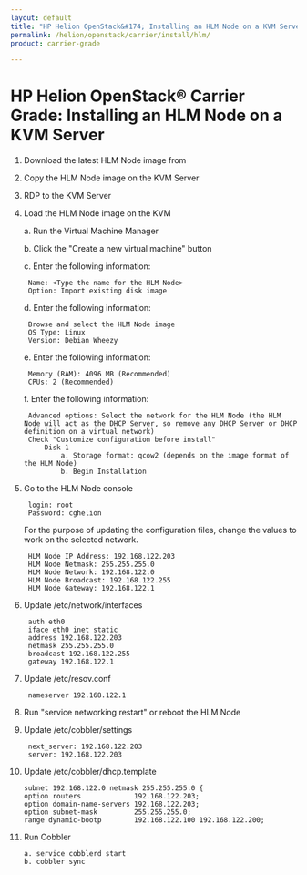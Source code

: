 ```yaml
---
layout: default
title: "HP Helion OpenStack&#174; Installing an HLM Node on a KVM Server: Distributed Cloud Networking Overview"
permalink: /helion/openstack/carrier/install/hlm/
product: carrier-grade

---
```

<!--UNDER REVISION-->


<script>

function PageRefresh {
onLoad="window.refresh"
}

PageRefresh();

</script>

# HP Helion OpenStack&#174; Carrier Grade: Installing an HLM Node on a KVM Server

<!-- From https://wiki.hpcloud.net/display/HCG/HLM+Node+install+on+a+KVM+Server+for+VM+Node+provisioning -->

1. Download the latest HLM Node image from

2. Copy the HLM Node image on the KVM Server

3. RDP to the KVM Server

4. Load the HLM Node image on the KVM

	a. Run the Virtual Machine Manager

	b. Click the "Create a new virtual machine" button

	c. Enter the following information:

		Name: <Type the name for the HLM Node>
		Option: Import existing disk image

	d. Enter the following information:

		Browse and select the HLM Node image
		OS Type: Linux
		Version: Debian Wheezy

	e. Enter the following information:

		Memory (RAM): 4096 MB (Recommended)
		CPUs: 2 (Recommended)

	f. Enter the following information:

		Advanced options: Select the network for the HLM Node (the HLM Node will act as the DHCP Server, so remove any DHCP Server or DHCP definition on a virtual network)
		Check "Customize configuration before install"
			Disk 1
				a. Storage format: qcow2 (depends on the image format of the HLM Node)
				b. Begin Installation
     
5. Go to the HLM Node console

		login: root
		Password: cghelion

	For the purpose of updating the configuration files, change the values to work on the selected network.

		HLM Node IP Address: 192.168.122.203
		HLM Node Netmask: 255.255.255.0
		HLM Node Network: 192.168.122.0
		HLM Node Broadcast: 192.168.122.255
		HLM Node Gateway: 192.168.122.1

6. Update /etc/network/interfaces

		auth eth0
		iface eth0 inet static
		address 192.168.122.203
		netmask 255.255.255.0
		broadcast 192.168.122.255
		gateway 192.168.122.1

7. Update /etc/resov.conf

		nameserver 192.168.122.1

8. Run "service networking restart" or reboot the HLM Node

9. Update /etc/cobbler/settings

		next_server: 192.168.122.203
		server: 192.168.122.203

10. Update /etc/cobbler/dhcp.template 

		subnet 192.168.122.0 netmask 255.255.255.0 {
		option routers             192.168.122.203;
		option domain-name-servers 192.168.122.203;
		option subnet-mask         255.255.255.0;
		range dynamic-bootp        192.168.122.100 192.168.122.200;

11. Run Cobbler

		a. service cobblerd start
		b. cobbler sync

 